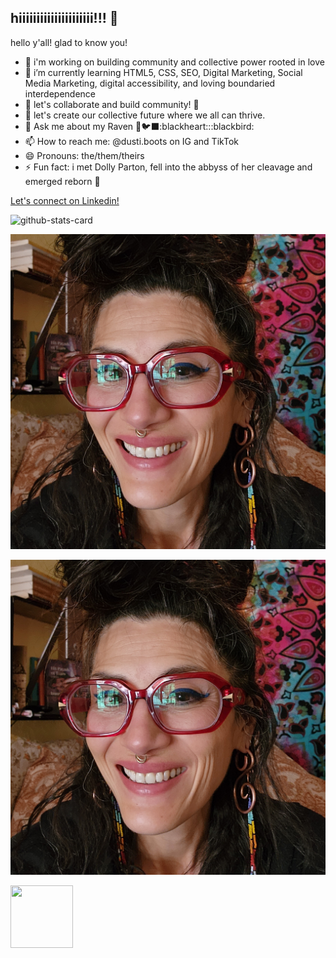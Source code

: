## hiiiiiiiiiiiiiiiiiiiii!!! 👋

<!--dustiboots
**dustiboots/dustiboots** is a ✨ _special_ ✨ repository because its `README.md` (this file) appears on your GitHub profile.-->

hello y'all! glad to know you!

- 🔭 i'm working on building community and collective power rooted in love
- 🌱 i’m currently learning HTML5, CSS, SEO, Digital Marketing, Social Media Marketing, digital accessibility, and loving boundaried interdependence
- 👯 let's collaborate and build community! :raised_hands:
- 🤔 let's create our collective future where we all can thrive.
- 💬 Ask me about my Raven 🖤🐦‍⬛:blackheart:::blackbird:
- 📫 How to reach me: @dusti.boots on IG and TikTok
- 😄 Pronouns: the/them/theirs
- ⚡ Fun fact: i met Dolly Parton, fell into the abbyss of her cleavage and emerged reborn :butterfly:

<!--START_SECTION:waka-->
[Let's connect on Linkedin!](https://linkedin.com/in/dustiyamaguchi)
<!--END_SECTION:waka-->

![github-stats-card](https://kasroudra-stats-card.onrender.com/lang?user=dustiboots&theme=dark&layout=compact&type=piechart)

![img](https://github.com/dustiboots/dustiboots/blob/main/assets/20250214_093400_resized-square.jpg)

![alt text](https://github.com/dustiboots/dustiboots/blob/main/assets/20250214_093400_resized-square.jpg "photo of me. i have long dark hair in a messy top knot. i'm wearing red glasses and smiling. i'm a femme presenting non-binary person with light skin. i have wrinkles around my eyes.")

<img src="20250214_093400_resized-square.jpg" width="100" height="100">